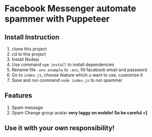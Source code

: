 # Facebook Messenger automate spammer with Puppeteer

## Install Instruction
1. clone this project
2. cd to this project
3. Install Nodejs
3. Use command `npm install` to install dependencies
4. Rename file `.env.example` to `.env`, fill facebook email and password
5. Go to `index.js`, choose feature which u want to use, customize it
6. Save and run command `node index.js` to run spammer

## Features
1. Spam message 
2. Spam Change group avatar **very laggy on mobile! So be careful =]**
## Use it with your own responsibility! 